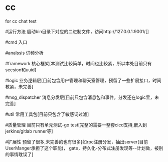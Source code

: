 # cc
for cc chat test

#运行方法
启动bin目录下对应的二进制文件，访问http://127.0.0.1:9001/[]

#cmd
入口

#analssis
词频分析

#framework
核心框架[本测试比较简单，时间也比较紧，所以本处目前只有seesion和uuid]

#logic
业务逻辑层[目前包含用户管理和聊天室管理，预留了一些扩展接口，时间教紧，未完善]

#msg_dispatcher
消息分发层[目前只包含消息包和事件，分发还在logic里，未完善]

#util
常用工具包[目前只包含了敏感词过滤]

#质量管理
目前只有单元测试-go test[完整的需要一整套cicd支持,嵌入到jerkins/gitlab runner等]

#扩展性
预留了很多,未完善的也有很多[如rpc注册分发，抽出server(目前UserManger承担了这个职能)， gate，持久化-分布式注册发现等--计划做，被别的事情耽误了]

